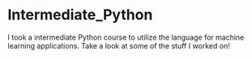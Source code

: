 # Intermediate_Python
I took a intermediate Python course to utilize the language for machine learning applications. Take a look at some of the stuff I worked on!
